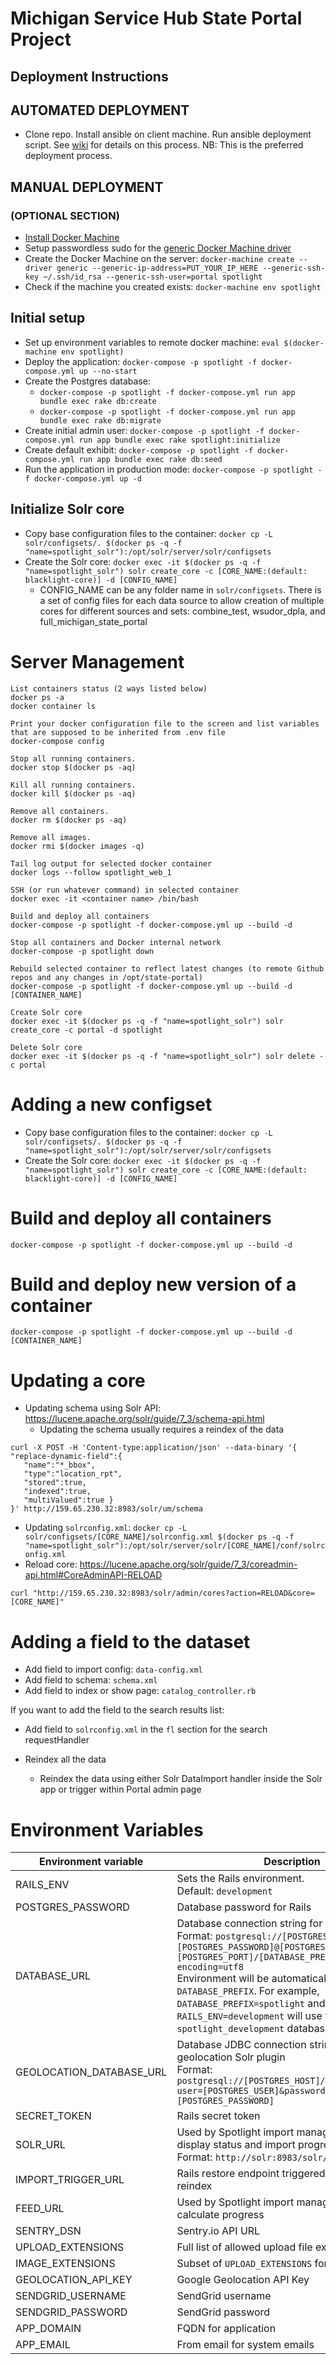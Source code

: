 # Michigan Service Hub State Portal Project

## Deployment Instructions

## AUTOMATED DEPLOYMENT
* Clone repo. Install ansible on client machine. Run ansible deployment script. See [wiki](../../wiki) for details on this process. NB: This is the preferred deployment process.

## MANUAL DEPLOYMENT
### (OPTIONAL SECTION)
* [Install Docker Machine](https://docs.docker.com/machine/install-machine/)
* Setup passwordless sudo for the [generic Docker Machine driver](https://docs.docker.com/machine/drivers/generic/)
* Create the Docker Machine on the server: `docker-machine create --driver generic --generic-ip-address=PUT_YOUR_IP_HERE --generic-ssh-key ~/.ssh/id_rsa --generic-ssh-user=portal spotlight`
* Check if the machine you created exists: `docker-machine env spotlight`

## Initial setup

* Set up environment variables to remote docker machine: `eval $(docker-machine env spotlight)`
* Deploy the application: `docker-compose -p spotlight -f docker-compose.yml up --no-start`
* Create the Postgres database:
    * `docker-compose -p spotlight -f docker-compose.yml run app bundle exec rake db:create`
    * `docker-compose -p spotlight -f docker-compose.yml run app bundle exec rake db:migrate`
* Create initial admin user: `docker-compose -p spotlight -f docker-compose.yml run app bundle exec rake spotlight:initialize`
* Create default exhibit: `docker-compose -p spotlight -f docker-compose.yml run app bundle exec rake db:seed`
* Run the application in production mode: `docker-compose -p spotlight -f docker-compose.yml up -d`

## Initialize Solr core

* Copy base configuration files to the container: `docker cp -L solr/configsets/. $(docker ps -q -f "name=spotlight_solr"):/opt/solr/server/solr/configsets`
* Create the Solr core: `docker exec -it $(docker ps -q -f "name=spotlight_solr") solr create_core -c [CORE_NAME:(default: blacklight-core)] -d [CONFIG_NAME]`
    * CONFIG_NAME can be any folder name in `solr/configsets`. There is a set of config files for each data source to allow creation of multiple cores for different sources and sets: combine_test, wsudor_dpla, and full_michigan_state_portal

# Server Management

```
List containers status (2 ways listed below)
docker ps -a
docker container ls

Print your docker configuration file to the screen and list variables that are supposed to be inherited from .env file
docker-compose config

Stop all running containers.
docker stop $(docker ps -aq)

Kill all running containers.
docker kill $(docker ps -aq)

Remove all containers.
docker rm $(docker ps -aq)

Remove all images.
docker rmi $(docker images -q)

Tail log output for selected docker container
docker logs --follow spotlight_web_1

SSH (or run whatever command) in selected container
docker exec -it <container name> /bin/bash

Build and deploy all containers
docker-compose -p spotlight -f docker-compose.yml up --build -d

Stop all containers and Docker internal network
docker-compose -p spotlight down

Rebuild selected container to reflect latest changes (to remote Github repos and any changes in /opt/state-portal)
docker-compose -p spotlight -f docker-compose.yml up --build -d [CONTAINER_NAME]

Create Solr core
docker exec -it $(docker ps -q -f "name=spotlight_solr") solr create_core -c portal -d spotlight

Delete Solr core
docker exec -it $(docker ps -q -f "name=spotlight_solr") solr delete -c portal

```

# Adding a new configset

* Copy base configuration files to the container: `docker cp -L solr/configsets/. $(docker ps -q -f "name=spotlight_solr"):/opt/solr/server/solr/configsets`
* Create the Solr core: `docker exec -it $(docker ps -q -f "name=spotlight_solr") solr create_core -c [CORE_NAME:(default: blacklight-core)] -d [CONFIG_NAME]`

# Build and deploy all containers

`docker-compose -p spotlight -f docker-compose.yml up --build -d`

# Build and deploy new version of a container

`docker-compose -p spotlight -f docker-compose.yml up --build -d [CONTAINER_NAME]`

# Updating a core

* Updating schema using Solr API: https://lucene.apache.org/solr/guide/7_3/schema-api.html
    * Updating the schema usually requires a reindex of the data
```
curl -X POST -H 'Content-type:application/json' --data-binary '{
"replace-dynamic-field":{
   "name":"*_bbox",
   "type":"location_rpt",
   "stored":true,
   "indexed":true,
   "multiValued":true }
}' http://159.65.230.32:8983/solr/um/schema
```
* Updating `solrconfig.xml`: `docker cp -L solr/configsets/[CORE_NAME]/solrconfig.xml $(docker ps -q -f "name=spotlight_solr"):/opt/solr/server/solr/[CORE_NAME]/conf/solrconfig.xml`
* Reload core: https://lucene.apache.org/solr/guide/7_3/coreadmin-api.html#CoreAdminAPI-RELOAD
```
curl "http://159.65.230.32:8983/solr/admin/cores?action=RELOAD&core=[CORE_NAME]"
```
# Adding a field to the dataset

* Add field to import config: `data-config.xml`
* Add field to schema: `schema.xml`
* Add field to index or show page: `catalog_controller.rb`

If you want to add the field to the search results list:

* Add field to `solrconfig.xml` in the `fl` section for the search requestHandler

* Reindex all the data
    * Reindex the data using either Solr DataImport handler inside the Solr app or trigger within Portal admin page

# Environment Variables

| Environment variable | Description |
| -------------------- | ----------- |
| RAILS_ENV | Sets the Rails environment. <br>Default: `development` |
| POSTGRES_PASSWORD | Database password for Rails |
| DATABASE_URL | Database connection string for Rails <br>Format: `postgresql://[POSTGRES_USER]:[POSTGRES_PASSWORD]@[POSTGRES_HOST]:[POSTGRES_PORT]/[DATABASE_PREFIX]?encoding=utf8` <br>Environment will be automatically appended to `DATABASE_PREFIX`. For example, `DATABASE_PREFIX=spotlight` and `RAILS_ENV=development` will use the `spotlight_development` database |
| GEOLOCATION_DATABASE_URL | Database JDBC connection string used by geolocation Solr plugin <br>Format: `postgresql://[POSTGRES_HOST]/[DATABASE_NAME]?user=[POSTGRES_USER]&password=[POSTGRES_PASSWORD]` |
| SECRET_TOKEN | Rails secret token |
| SOLR_URL | Used by Spotlight import management page to display status and import progress <br>Format: `http://solr:8983/solr/[SOLR_CORE]` |
| IMPORT_TRIGGER_URL | Rails restore endpoint triggered upon successful reindex |
| FEED_URL | Used by Spotlight import management page to calculate progress |
| SENTRY_DSN | Sentry.io API URL |
| UPLOAD_EXTENSIONS | Full list of allowed upload file extensions |
| IMAGE_EXTENSIONS | Subset of `UPLOAD_EXTENSIONS` for image files |
| GEOLOCATION_API_KEY | Google Geolocation API Key |
| SENDGRID_USERNAME | SendGrid username |
| SENDGRID_PASSWORD | SendGrid password |
| APP_DOMAIN | FQDN for application |
| APP_EMAIL | From email for system emails |

